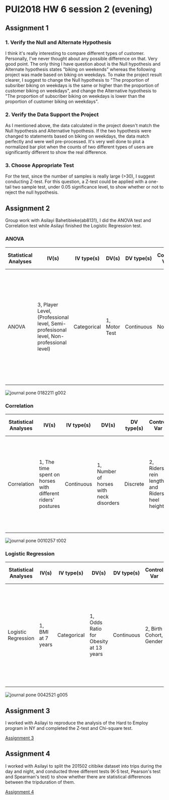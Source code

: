 # PUI2018 HW 6 session 2 (evening)
## Assignment 1
### 1. Verify the Null and Alternate Hypothesis
I think it's really interesting to compare different types of customer. Personally, I've never thought about any possible difference on that. Very good point.
The only thing I have question about is the Null hypothesis and Alternate hypothesis states "biking on weekends" whereas the following project was made based on biking on weekdays. To make the project result clearer, I suggest to change the Null hypothesis to "The proportion of subsriber biking on weekdays is the same or higher than the proportion of customer biking on weekdays", and change the Alternative hypothesis to "The proportion of subscriber biking on weekdays is lower than the proportion of customer biking on weekdays".

### 2. Verify the Data Support the Project
As I mentioned above, the data calculated in the project doesn't match the Null hypothesis and Alternative hypothesis. If the two hypothesis were changed to statements based on biking on weekdays, the data match perfectly and were well pre-processed.
It's very well done to plot a normalized bar plot when the counts of two different types of users are significantly different to show the real difference.

### 3. Choose Appropriate Test
For the test, since the number of samples is really large (>30), I suggest conducting Z-test.
For this question, a Z-test could be applied with a one-tail two sample test, under 0.05 significance level, to show whether or not to reject the null hypothesis.


## Assignment 2
Group work with Asilayi Bahetibieke(ab8131), I did the ANOVA test and Correlation test while Asilayi finished the Logistic Regression test.
### ANOVA
| Statistical Analyses  | IV(s) | IV type(s) | DV(s) | DV type(s) | Control Var | Control Var type | Question to be answered | H0 | alpha | link to paper |
| --- | --- | --- | --- | --- | --- | --- | --- | --- | --- | --- |
| ANOVA  | 3, Player Level, (Professional level, Semi-profesisonal level, Non-professional level)  | Categorical  | 1, Motor Test  | Continuous  | None  | None  | Is the prognostic relevance of motor prognostic valid for identifying talents for potential players  | Players who reached APL1 had better scores in all motor test than the players who made it to the semi-professional or non-professional level  | 0.05  | [The influence of speed abilities and technical skills in early adolescence on adult success in soccer: A long-term prospective analysis using ANOVA and SEM approaches](https://journals.plos.org/plosone/article?id=10.1371/journal.pone.0182211)  |

![journal pone 0182211 g002](https://user-images.githubusercontent.com/10840545/47044980-a713ef80-d15f-11e8-820b-b85f08c26d16.PNG)

### Correlation
| Statistical Analyses  | IV(s) | IV type(s) | DV(s) | DV type(s) | Control Var | Control Var type | Question to be answered | H0 | alpha | link to paper |
| --- | --- | --- | --- | --- | --- | --- | --- | --- | --- | --- |
| Correlation  | 1, The time spent on horses with different riders' postures  | Continuous  | 1, Number of horses with neck disorders  | Discrete  | 2, Riders' rein length and Riders' heel height  | Continuous  | Is the number of horses with neck disorders larger with more time spent on low hands positions than on positions in control gourps?  | Number of horses with neck disorders in low hands positions is smaller than that in control group | 0.05  | [Human Direct Actions May Alter Animal Welfare, a Study on Horses (Equus caballus)](https://journals.plos.org/plosone/article?id=10.1371/journal.pone.0010257)  |

![journal pone 0010257 t002](https://user-images.githubusercontent.com/10840545/47058446-10f9bc80-d193-11e8-9c7c-3888e040ffab.png)

### Logistic Regression
| Statistical Analyses  | IV(s) | IV type(s) | DV(s) | DV type(s) | Control Var | Control Var type | Question to be answered | H0 | alpha | link to paper |
| --- | --- | --- | --- | --- | --- | --- | --- | --- | --- | --- |
| Logistic Regression  | 1, BMI at 7 years  | Categorical  | 1, Odds Ratio for Obesity at 13 years  | Continuous  | 2, Birth Cohort, Gender  | Categorical  | Is the incident and persistance of obesity from age 7 to 13 causing the increasing prevalence of childhood obesity in Denmark?  | The increased persistence of obesity from 7 to 13 years old increase the prevalence of obesity at age 13 years old among boys and girls   | 0.05  | [Contributions of Incidence and Persistence to the Prevalence of Childhood Obesity during the Emerging Epidemic in Denmark](https://journals.plos.org/plosone/article?id=10.1371/journal.pone.0042521)  |

![journal pone 0042521 g005](https://user-images.githubusercontent.com/10840545/47058655-f96f0380-d193-11e8-8ed0-ed6e518bb152.png)

## Assignment 3
I worked with Asilayi to reproduce the analysis of the Hard to Employ program in NY and completed the Z-test and Chi-square test.

[Assignment 3](https://github.com/jzhou60/PUI2018_jz3525/blob/master/HW6_jz3525/effectivenes%20of%20NYC%20Post-Prison%20Employment%20Programs.ipynb)

## Assignment 4
I worked with Asilayi to split the 201502 citibike dataset into trips during the day and night, and conducted three different tests (K-S test, Pearson's test and Spearman's test) to show whether there are statistical differences between the tripduration of them.

[Assignment 4](https://github.com/jzhou60/PUI2018_jz3525/blob/master/HW6_jz3525/citibikes_compare_distributions.ipynb)
